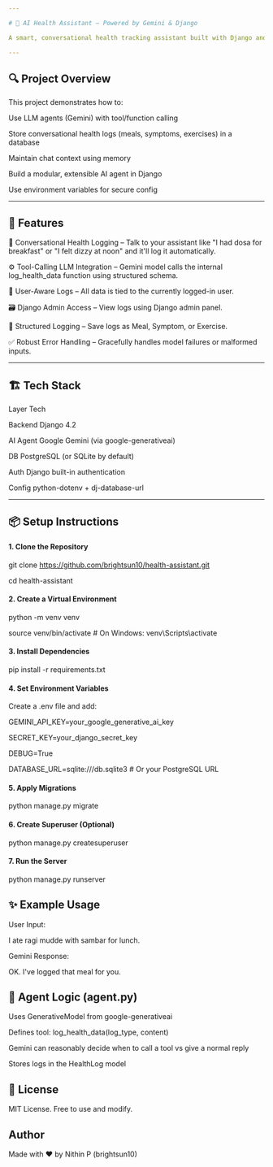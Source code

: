 ```yaml
---

# 🧠 AI Health Assistant – Powered by Gemini & Django

A smart, conversational health tracking assistant built with Django and powered by Gemini 1.5 Flash (Google Generative AI). The assistant can log meals, symptoms, and exercises conversationally and store them in a structured format for user-friendly tracking.

--- 
```


## 🔍 Project Overview

This project demonstrates how to:

Use LLM agents (Gemini) with tool/function calling

Store conversational health logs (meals, symptoms, exercises) in a database

Maintain chat context using memory

Build a modular, extensible AI agent in Django

Use environment variables for secure config

---

## 🚀 Features

🧠 Conversational Health Logging – Talk to your assistant like "I had dosa for breakfast" or "I felt dizzy at noon" and it'll log it automatically.

⚙️ Tool-Calling LLM Integration – Gemini model calls the internal log_health_data function using structured schema.

👤 User-Aware Logs – All data is tied to the currently logged-in user.

🗃️ Django Admin Access – View logs using Django admin panel.

📄 Structured Logging – Save logs as Meal, Symptom, or Exercise.

✅ Robust Error Handling – Gracefully handles model failures or malformed inputs.

---

## 🏗️ Tech Stack

Layer	Tech

Backend	Django 4.2

AI Agent	Google Gemini (via google-generativeai)

DB	PostgreSQL (or SQLite by default)

Auth	Django built-in authentication

Config	python-dotenv + dj-database-url

---

## 📦 Setup Instructions

#### 1. Clone the Repository

git clone https://github.com/brightsun10/health-assistant.git

cd health-assistant

#### 2. Create a Virtual Environment

python -m venv venv

source venv/bin/activate  # On Windows: venv\Scripts\activate

#### 3. Install Dependencies

pip install -r requirements.txt

#### 4. Set Environment Variables
Create a .env file and add:

GEMINI_API_KEY=your_google_generative_ai_key

SECRET_KEY=your_django_secret_key

DEBUG=True

DATABASE_URL=sqlite:///db.sqlite3  # Or your PostgreSQL URL

#### 5. Apply Migrations

python manage.py migrate

#### 6. Create Superuser (Optional)

python manage.py createsuperuser

#### 7. Run the Server

python manage.py runserver

## ✨ Example Usage

User Input:

I ate ragi mudde with sambar for lunch.

Gemini Response:

OK. I've logged that meal for you.

## 🧠 Agent Logic (agent.py)

Uses GenerativeModel from google-generativeai

Defines tool: log_health_data(log_type, content)

Gemini can reasonably decide when to call a tool vs give a normal reply

Stores logs in the HealthLog model

## 🔐 License
MIT License. Free to use and modify.

## Author

Made with ❤️ by Nithin P (brightsun10)


